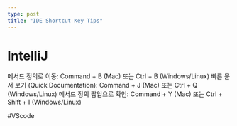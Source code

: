 ```yaml
---
type: post
title: "IDE Shortcut Key Tips"
---
```


# IntelliJ
메서드 정의로 이동: Command + B (Mac) 또는 Ctrl + B (Windows/Linux)
빠른 문서 보기 (Quick Documentation): Command + J (Mac) 또는 Ctrl + Q (Windows/Linux)
메서드 정의 팝업으로 확인: Command + Y (Mac) 또는 Ctrl + Shift + I (Windows/Linux)

#VScode
